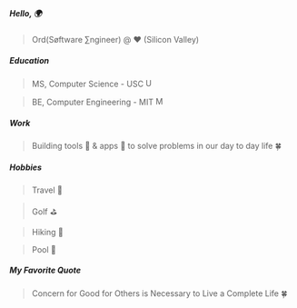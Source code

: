 
<p></p>
<p>
  <div id="owl" class='owl'>
    <div class='obody'>
      <div class='owing'></div>
      <div class='owing'></div>
      <div class='ofeet'></div>
      <div class='ofeet right'></div>
      <div class='ofeather'></div>
    </div>
    <div class='ohead'>
      <div class='oeyes'>
        <div class='beak'></div>
        <div class='oeye'>
          <div class='pupil'></div>
        </div>
        <div class='oeye'>
          <div class='pupil'></div>
        </div>
      </div>
    </div>
  </div>
</p>
<p></p>

##### Hello, 🌍

> Ord(Søftware ∑ngineer) @ ❤️ (Silicon Valley)

##### Education

> MS, Computer Science - USC <img width="15" height="15" alt="USC_Trojan_Logo" src="https://github.com/user-attachments/assets/2268e526-942c-4d4b-84f4-08584a948b1a" />

> BE, Computer Engineering - MIT <img width="15" height="15" alt="MIT_Logo" src="https://github.com/user-attachments/assets/2adb1d9b-62c2-4393-8c21-56c0c1f4b05c" />


##### Work

> Building tools 🔧 & apps 📲 to solve problems in our day to day life 🍀

##### Hobbies

> Travel 🛫

> Golf ⛳️

> Hiking 🗻

> Pool 🌊

##### My Favorite Quote

> Concern for Good for Others is Necessary to Live a Complete Life 🍀


<p></p>
<p></p>
<p></p>
<p></p>
<p></p>
<p></p>
<p></p>
<p></p>
<p></p>
<p></p>

<p>
	<div class="forest">
		<div class="tree">
			<div class="bunny" role="img" aria-labelledby="alt">
			    <div class="body">
			        <div class="arm left-arm"></div>
			        <div class="arm right-arm"></div>
			        <div class="leg left-leg"></div>
			        <div class="leg right-leg"></div>
			    </div>
			    <div class="ear left-ear"></div>
			    <div class="ear right-ear"></div>
			    <div class="hair-back"></div>
			    <div class="head">
			        <div class="hair"></div>
			        <div class="cheek left-cheek"></div>
			        <div class="cheek right-cheek"></div>
			        <div class="eye left-eye"></div>
			        <div class="eye right-eye"></div>
			        <div class="mouth"></div>
			        <div class="nose"></div>
			    </div>
			</div>
		</div>			
		<div class="tree"></div>		
		<div class="tree">
			<div class="butterfly hb">
			  <div class="wing-bottom ha hb"></div>
			  <div class="wing-top ha hb">
			    <div class="dots r"></div>
			  </div>
			  <div class="wing-bottom ha hb"></div>
			  <div class="wing-top ha hb">
			    <div class="dots r"></div>
			  </div>
			  <div class="body r ha hb"></div>
			  <div class="antenna r cat ha hb"></div>
			</div>
		</div>		
		<div class="tree"></div>
		<div class="land left"></div>
		<div class="land right"></div>
		<div class="mountain left"></div>
		<div class="mountain center"></div>
		<div class="mountain right"></div>
	</div>	
	<div class="cloud-container">
		<div class="cloud"></div>
		<div class="cloud center"></div>
		<div class="cloud"></div>
		<div class="cloud center"></div>
		<div class="cloud center small"></div>
		<div class="cloud center small"></div>
	</div>
</p>
